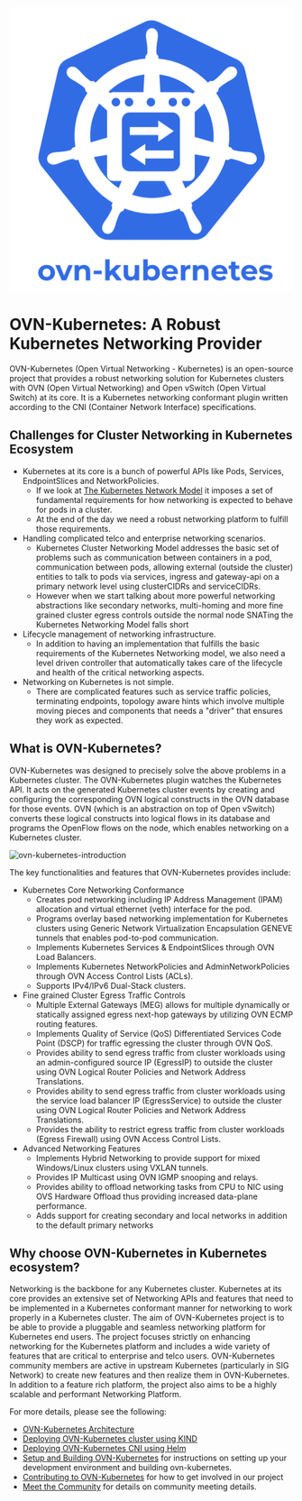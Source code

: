 ![ovn-kubernetes-logo](images/ovn-kubernetes-stacked-all-blue.png)

# OVN-Kubernetes: A Robust Kubernetes Networking Provider

OVN-Kubernetes (Open Virtual Networking - Kubernetes) is an open-source project
that provides a robust networking solution for Kubernetes clusters with
OVN (Open Virtual Networking) and Open vSwitch (Open Virtual Switch) at its core.
It is a Kubernetes networking conformant plugin written according to the
CNI (Container Network Interface) specifications.

## Challenges for Cluster Networking in Kubernetes Ecosystem

* Kubernetes at its core is a bunch of powerful APIs like Pods, Services, EndpointSlices
  and NetworkPolicies.
    * If we look at [The Kubernetes Network Model](https://kubernetes.io/docs/concepts/services-networking/)
    it imposes a set of fundamental requirements for how networking is expected
    to behave for pods in a cluster.
    * At the end of the day we need a robust networking platform to fulfill
    those requirements.
* Handling complicated telco and enterprise networking scenarios.
    * Kubernetes Cluster Networking Model addresses the basic set of problems
    such as communication between containers in a pod, communication between pods,
    allowing external (outside the cluster) entities to talk to pods via services,
    ingress and gateway-api on a primary network level using clusterCIDRs and
    serviceCIDRs.
    * However when we start talking about more powerful networking abstractions like
    secondary networks, multi-homing and more fine grained cluster egress controls
    outside the normal node SNATing the Kubernetes Networking Model falls short
* Lifecycle management of networking infrastructure.
    * In addition to having an implementation that fulfills the basic requirements
    of the Kubernetes Networking model, we also need a level driven controller that
    automatically takes care of the lifecycle and health of the critical networking
    aspects.
* Networking on Kubernetes is not simple.
    * There are complicated features such as service traffic policies, terminating
    endpoints, topology aware hints which involve multiple moving pieces and
    components that needs a "driver" that ensures they work as expected.

## What is OVN-Kubernetes?

OVN-Kubernetes was designed to precisely solve the above problems in a Kubernetes
cluster. The OVN-Kubernetes plugin watches the Kubernetes API. It acts on the
generated Kubernetes cluster events by creating and configuring the corresponding
OVN logical constructs in the OVN database for those events. OVN (which is an
abstraction on top of Open vSwitch) converts these logical constructs into logical
flows in its database and programs the OpenFlow flows on the node, which enables
networking on a Kubernetes cluster.

![ovn-kubernetes-introduction](images/ovnkube-introduction.png)

The key functionalities and features that OVN-Kubernetes provides include:

- Kubernetes Core Networking Conformance
    - Creates pod networking including IP Address Management (IPAM) allocation
    and virtual ethernet (veth) interface for the pod.
    - Programs overlay based networking implementation for Kubernetes clusters
    using Generic Network Virtualization Encapsulation GENEVE tunnels that
    enables pod-to-pod communication.
    - Implements Kubernetes Services & EndpointSlices through OVN Load Balancers.
    - Implements Kubernetes NetworkPolicies and AdminNetworkPolicies through
    OVN Access Control Lists (ACLs).
    - Supports IPv4/IPv6 Dual-Stack clusters.
- Fine grained Cluster Egress Traffic Controls
    - Multiple External Gateways (MEG) allows for multiple dynamically or statically
    assigned egress next-hop gateways by utilizing OVN ECMP routing features.
    - Implements Quality of Service (QoS) Differentiated Services Code Point (DSCP)
    for traffic egressing the cluster through OVN QoS.
    - Provides ability to send egress traffic from cluster workloads using an
    admin-configured source IP (EgressIP) to outside the cluster using OVN Logical
    Router Policies and Network Address Translations.
    - Provides ability to send egress traffic from cluster workloads using the service
    load balancer IP (EgressService) to outside the cluster using OVN Logical
    Router Policies and Network Address Translations.
    - Provides the ability to restrict egress traffic from cluster workloads
    (Egress Firewall) using OVN Access Control Lists.
- Advanced Networking Features
    - Implements Hybrid Networking to provide support for mixed Windows/Linux
    clusters using VXLAN tunnels.
    - Provides IP Multicast using OVN IGMP snooping and relays.
    - Provides ability to offload networking tasks from CPU to NIC using OVS Hardware
    Offload thus providing increased data-plane performance.
    - Adds support for creating secondary and local networks in addition to the
    default primary networks

## Why choose OVN-Kubernetes in Kubernetes ecosystem?

Networking is the backbone for any Kubernetes cluster. Kubernetes at its core
provides an extensive set of Networking APIs and features that need to
be implemented in a Kubernetes conformant manner for networking to work properly
in a Kubernetes cluster. The aim of OVN-Kubernetes project is to be able to
provide a pluggable and seamless networking platform for Kubernetes end users.
The project focuses strictly on enhancing networking for the Kubernetes platform
and includes a wide variety of features that are critical to enterprise and
telco users. OVN-Kubernetes community members are active in upstream Kubernetes
(particularly in SIG Network) to create new features and then realize them in
OVN-Kubernetes. In addition to a feature rich platform, the project also aims
to be a highly scalable and performant Networking Platform.

For more details, please see the following:

- [OVN-Kubernetes Architecture](https://ovn-kubernetes.io/design/architecture/)
- [Deploying OVN-Kubernetes cluster using KIND](installation/launching-ovn-kubernetes-on-kind.md)
- [Deploying OVN-Kubernetes CNI using Helm](installation/launching-ovn-kubernetes-with-helm.md)
- [Setup and Building OVN-Kubernetes](developer-guide/documentation.md) for instructions
  on setting up your development environment and building ovn-kubernetes.
- [Contributing to OVN-Kubernetes](governance/CONTRIBUTING.md) for how to get involved
  in our project
- [Meet the Community](governance/MEETINGS.md) for details on community
  meeting details.
